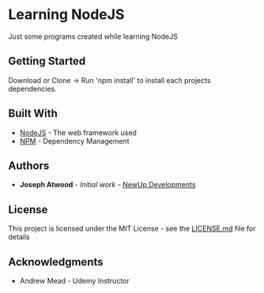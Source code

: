 # Learning NodeJS

Just some programs created while learning NodeJS

## Getting Started

Download or Clone -> Run 'npm install' to install each projects dependencies.

## Built With

* [NodeJS](https://nodejs.org) - The web framework used
* [NPM](https://npmjs.com) - Dependency Management

## Authors

* **Joseph Atwood** - *Initial work* - [NewUp Developments](https://www.newup.site)

## License

This project is licensed under the MIT License - see the [LICENSE.md](LICENSE.md) file for details

## Acknowledgments

* Andrew Mead - Udemy Instructor
